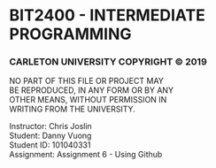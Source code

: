 # BIT2400 - INTERMEDIATE PROGRAMMING  
### CARLETON UNIVERSITY COPYRIGHT © 2019  
NO PART OF THIS FILE OR PROJECT MAY  
BE REPRODUCED, IN ANY FORM OR BY ANY  
OTHER MEANS, WITHOUT PERMISSION IN  
WRITING FROM THE UNIVERSITY.  

Instructor: Chris Joslin  
Student: Danny Vuong  
Student ID: 101040331  
Assignment: Assignment 6 - Using Github

